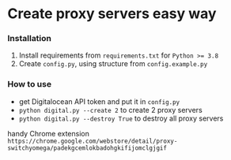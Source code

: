 # Create proxy servers easy way

### Installation
1. Install requirements from `requirements.txt` for `Python >= 3.8`
2. Create `config.py`, using structure from `config.example.py`

### How to use
- get Digitalocean API token and put it in `config.py`
- `python digital.py --create 2` to create 2 proxy servers
- `python digital.py --destroy True` to destroy all proxy servers

handy Chrome extension `https://chrome.google.com/webstore/detail/proxy-switchyomega/padekgcemlokbadohgkifijomclgjgif`
